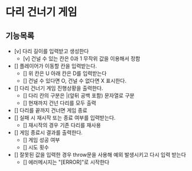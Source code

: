 # 다리 건너기 게임

## 기능목록

- [v] 다리 길이를 입력받고 생성한다
  - [v] 건널 수 있는 칸은 0과 1 무작위 값을 이용해서 정함
- [] 플레이어가 이동할 칸을 입력받는다.
  - [] 위 칸은 U 아래 칸은 D를 입력받는다
  - [] 건널 수 있다면 O, 건널 수 없다면 X 표시한다.
- [] 다리 건너기 게임 진행상황을 출력한다.
  - [] 다리 칸의 구분은 |(앞뒤 공백 포함) 문자열로 구분
  - [] 현재까지 건넌 다리를 모두 출력
- [] 다리를 끝까지 건너면 게임 종료
- [] 실패 시 재시작 또는 종료 여부를 입력받는다.
  - [] 재시작의 경우 기존 다리를 재사용
- [] 게임 종료시 결과를 출력한다.
  - [] 게임 성공 여부
  - [] 시도 횟수
- [] 잘못된 값을 입력한 경우 throw문을 사용해 예외 발생시키고 다시 입력 받는다
  - [] 에러메시지는 "[ERROR]"로 시작한다
